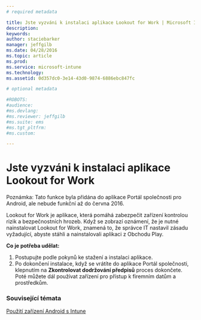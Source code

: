 ```yaml
---
# required metadata

title: Jste vyzváni k instalaci aplikace Lookout for Work | Microsoft Intune
description:
keywords:
author: staciebarker
manager: jeffgilb
ms.date: 04/28/2016
ms.topic: article
ms.prod:
ms.service: microsoft-intune
ms.technology:
ms.assetid: 0d357dc0-3e14-43d0-9874-6886ebc847fc

# optional metadata

#ROBOTS:
#audience:
#ms.devlang:
#ms.reviewer: jeffgilb
#ms.suite: ems
#ms.tgt_pltfrm:
#ms.custom:

---
```


# Jste vyzváni k instalaci aplikace Lookout for Work
Poznámka: Tato funkce byla přidána do aplikace Portál společnosti pro Android, ale nebude funkční až do června 2016. 

Lookout for Work je aplikace, která pomáhá zabezpečit zařízení kontrolou rizik a bezpečnostních hrozeb. Když se zobrazí oznámení, že je nutné nainstalovat Lookout for Work, znamená to, že správce IT nastavil zásadu vyžadující, abyste stáhli a nainstalovali aplikaci z Obchodu Play.

**Co je potřeba udělat:**

1.  Postupujte podle pokynů ke stažení a instalaci aplikace. 
2.  Po dokončení instalace, když se vrátíte do aplikace Portál společnosti, klepnutím na **Zkontrolovat dodržování předpisů** proces dokončete. Poté můžete dál používat zařízení pro přístup k firemním datům a prostředkům.


### Související témata
[Použití zařízení Android s Intune](using-your-android-device-with-intune.md)


<!--HONumber=May16_HO3-->


